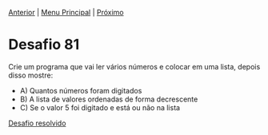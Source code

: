 [Anterior](Desafio080.md) | [Menu Principal](/README.md/) | [Próximo](Desafio082.md)  

# Desafio 81  
  
Crie um programa que vai ler vários números e colocar em uma lista, depois disso mostre:  
- A) Quantos números foram digitados  
- B) A lista de valores ordenadas de forma decrescente
- C) Se o valor 5 foi digitado e está ou não na lista


[Desafio resolvido](/Desafios/desafio081.py/)